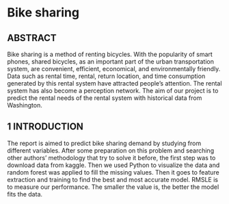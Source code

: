 # Bike sharing
## ABSTRACT


Bike sharing is a method of renting bicycles. With the popularity
of smart phones, shared bicycles, as an important part of the urban
transportation system, are convenient, efficient, economical, and
environmentally friendly. Data such as rental time, rental, return
location, and time consumption generated by this rental system
have attracted people’s attention. The rental system has also become
a perception network. The aim of our project is to predict the rental
needs of the rental system with historical data from Washington.

## 1 INTRODUCTION


The report is aimed to predict bike sharing demand by studying from different variables. After some preparation on this problem and searching other authors’ methodology that try to solve it before, the first step was to download data from kaggle. Then we used Python to visualize the data and random forest was applied to fill the missing values. Then it goes to feature extraction and training to find the best and most accurate model. RMSLE is to measure our performance. The smaller the value is, the better the model fits the data.


